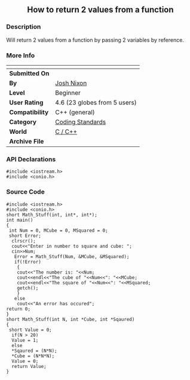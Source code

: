 ﻿<div align="center">

## How to return 2 values from a function


</div>

### Description

Will return 2 values from a function by passing 2 variables by reference.
 
### More Info
 


<span>             |<span>
---                |---
**Submitted On**   |
**By**             |[Josh Nixon](https://github.com/Planet-Source-Code/PSCIndex/blob/master/ByAuthor/josh-nixon.md)
**Level**          |Beginner
**User Rating**    |4.6 (23 globes from 5 users)
**Compatibility**  |C\+\+ \(general\)
**Category**       |[Coding Standards](https://github.com/Planet-Source-Code/PSCIndex/blob/master/ByCategory/coding-standards__3-32.md)
**World**          |[C / C\+\+](https://github.com/Planet-Source-Code/PSCIndex/blob/master/ByWorld/c-c.md)
**Archive File**   |[](https://github.com/Planet-Source-Code/josh-nixon-how-to-return-2-values-from-a-function__3-5180/archive/master.zip)

### API Declarations

```
#include <iostream.h>
#include <conio.h>
```


### Source Code

```
#include <iostream.h>
#include <conio.h>
short Math_Stuff(int, int*, int*);
int main()
{
 int Num = 0, MCube = 0, MSquared = 0;
 short Error;
  clrscr();
  cout<<"Enter in number to square and cube: ";
  cin>>Num;
   Error = Math_Stuff(Num, &MCube, &MSquared);
   if(!Error)
    {
	cout<<"The number is: "<<Num;
	cout<<endl<<"The cube of "<<Num<<": "<<MCube;
	cout<<endl<<"The square of "<<Num<<": "<<MSquared;
	getch();
    }
   else
    cout<<"An error has occured";
return 0;
}
short Math_Stuff(int N, int *Cube, int *Sqaured)
{
 short Value = 0;
  if(N > 20)
  Value = 1;
  else
  *Sqaured = (N*N);
  *Cube = (N*N*N);
  Value = 0;
  return Value;
}
```

